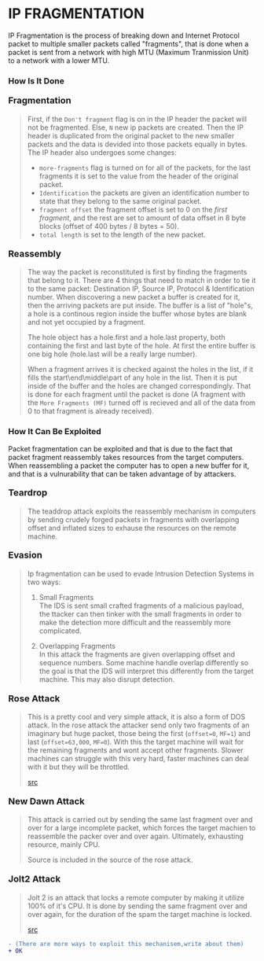 # IP FRAGMENTATION

IP Fragmentation is the process of breaking down and Internet Protocol packet to multiple smaller packets called "fragments", that is done when a packet is sent from a network with high MTU (Maximum Tranmission Unit) to a network with a lower MTU.

### How Is It Done

#### <font size=4>Fragmentation</font>
> First, if the `Don't fragment` flag is on in the IP header the packet will not be fragmented. Else, `N` new ip packets are created.  Then the IP header is duplicated from the original packet to the new smaller packets and the data is devided into those packets equally in bytes. The IP header also undergoes some changes:
> * `more-fragments` flag is turned on for all of the packets, for the last fragments it is set to the value from the header of the original packet.
> * `Identification` the packets are given an identification number to state that they belong to the same original packet.
> * `fragment offset` the fragment offset is set to 0 on the *first fragment*, and the rest are set to amount of data offset in 8 byte blocks (offset of 400 bytes / 8 bytes = 50).
> * `total length` is set to the length of the new packet.

#### <font size=4>Reassembly</font>
> The way the packet is reconstituted is first by finding the fragments that belong to it. There are 4 things that need to match in order to tie it to the same packet: Destination IP, Source IP, Protocol & Identification number. When discovering a new packet a buffer is created for it, then the arriving packets are put inside. The buffer is a list of "hole"s, a hole is a continous region inside the buffer whose bytes are blank and not yet occupied by a fragment.
>
> The hole object has a hole.first and a hole.last property, both containing the first and last byte of the hole. At first the entire buffer is one big hole (hole.last will be a really large number).
>
> When a fragment arrives it is checked against the holes in the list, if it fills the start\end\middle\part of any hole in the list. Then it is put inside of the buffer and the holes are changed correspondingly. That is done for each fragment until the packet is done (A fragment with the `More Fragments (MF)` turned off is recieved and all of the data from 0 to that fragment is already received).

### How It Can Be Exploited

Packet fragmentation can be exploited and that is due to the fact that packet fragment reassembly takes resources from the target computers. When reassembling a packet the computer has to open a new buffer for it, and that is a vulnurability that can be taken advantage of by attackers.

#### <font size=4>Teardrop</font>
> The teaddrop attack exploits the reassembly mechanism in computers by sending crudely forged packets in fragments with overlapping offset and inflated sizes to exhause the resources on the remote machine.

#### <font size=4>Evasion</font>
> Ip fragmentation can be used to evade Intrusion Detection Systems in two ways:
>
> 1. Small Fragments<br>
> The IDS is sent small crafted fragments of a malicious payload, the ttacker can then tinker with the small fragments in order to make the detection more difficult and the reassembly more complicated.
>
> 2. Overlapping Fragments<br>
>   In this attack the fragments are given overlapping offset and sequence numbers. Some machine handle overlap differently so the goal is that the IDS will interpret this differently from the target machine. This may also disrupt detection.

#### <font size=4>Rose Attack</font>
> This is a pretty cool and very simple attack, it is also a form of DOS attack. In the rose attack the attacker send only two fragments of an imaginary but huge packet, those being the first (`offset=0`, `MF=1`) and last (`offset=63,000`, `MF=0`). With this the target machine will wait for the remaining fragments and wont accept other fragments. Slower machines can struggle with this very hard, faster machines can deal with it but they will be throttled.
>
> [src](https://web.archive.org/web/20120224113108/http://digital.net/~gandalf/Rose_Frag_Attack_Explained.htm)

#### <font size=4>New Dawn Attack</font> 
> This attack is carried out by sending the same last fragment over and over for a large incomplete packet, which forces the target machien to reassemble the packer over and over again. Ultimately, exhausting resource, mainly CPU.
>
> Source is included in the source of the rose attack.


#### <font size=4>Jolt2 Attack</font>
> Jolt 2 is an attack that locks a remote computer by making it utilize 100% of it's CPU. It is done by sending the same fragment over and over again, for the duration of the spam the target machine is locked.
> 
> [src](https://www.giac.org/paper/gcih/104/jolt-2/100352)

```diff 
- (There are more ways to exploit this mechanisem,write about them)
+ OK
```
